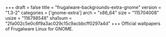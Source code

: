 +++
draft = false
title = "frugalware-backgrounds-extra-gnome"
version = "1.3-2"
categories = ['gnome-extra']
arch = "x86_64"
size = "115704008"
usize = "116798548"
sha1sum = "2fa002c5e0c6f9a3ac029c15c9acbbcff0297a4d"
+++
Official wallpapers of Frugalware Linux for GNOME.
